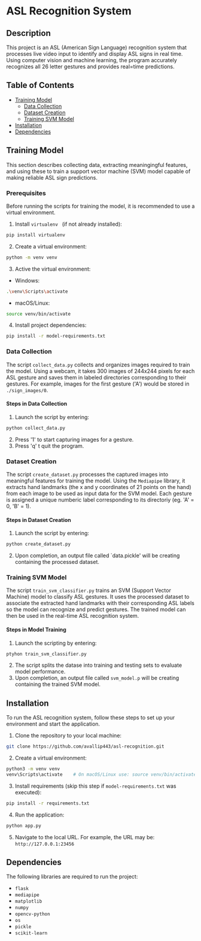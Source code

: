 # ASL Recognition System

## Description
This project is an ASL (American Sign Language) recognition system that processes live video input to identify and display ASL signs in real time. Using computer vision and machine learning, the program accurately recognizes all 26 letter gestures and provides real=time predictions. 

## Table of Contents
- [Training Model](#training-model)
    - [Data Collection](#data-collection)
    - [Dataset Creation](#dataset-creation)
    - [Training SVM Model](#training-svm-model)
- [Installation](#installation)
- [Dependencies](#dependencies)


## Training Model
This section describes collecting data, extracting meaningingful features, and using these to train a support vector machine (SVM) model capable of making reliable ASL sign predictions. 

### Prerequisites
Before running the scripts for training the model, it is recommended to use a virtual environment.

1. Install `virtualenv ` (if not already installed):
```bash
pip install virtualenv
```
2. Create a virtual environment:
```bash
python -m venv venv
```
3. Active the virtual environment:
- Windows:
```bash
.\venv\Scripts\activate
```
- macOS/Linux:
```bash
source venv/bin/activate
```
4. Install project dependencies:
```bash
pip install -r model-requirements.txt
```


### Data Collection
The script `collect_data.py` collects and organizes images required to train the model. Using a webcam, it takes 300 images of 244x244 pixels for each ASL gesture and saves them in labeled directories corresponding to their gestures. For example, images for the first gesture ('A') would be stored in `./sign_images/0`. 

#### Steps in Data Collection
1. Launch the script by entering:
```bash
python collect_data.py
```
2. Press '1' to start capturing images for a gesture.
3. Press 'q' t quit the program.


### Dataset Creation
The script `create_dataset.py` processes the captured images into meaningful features for training the model. Using the `Mediapipe` library, it extracts hand landmarks (the x and y coordinates of 21 points on the hand) from each image to be used as input data for the SVM model. Each gesture is assigned a unique numberic label corresponding to its directoriy (eg. 'A' = 0, 'B' = 1).

#### Steps in Dataset Creation
1. Launch the script by entering:
```bash
python create_dataset.py
```
2. Upon completion, an output file called `data.pickle' will be creating containing the processed dataset.


### Training SVM Model
The script `train_svm_classifier.py` trains an SVM (Support Vector Machine) model to classify ASL gestures. It uses the processed dataset to associate the extracted hand landmarks with their corresponding ASL labels so the model can recognize and predict gestures. The trained model can then be used in the real-time ASL recognition system.

#### Steps in Model Training
1. Launch the scripting by entering:
```bash
ptyhon train_svm_classifier.py
```
2. The script splits the datase into training and testing sets to evaluate model performance. 
3. Upon completion, an output file called `svm_model.p` will be creating containing the trained SVM model.


## Installation
To run the ASL recognition system, follow these steps to set up your environment and start the application.

1. Clone the repository to your local machine:
```bash
git clone https://github.com/avallip443/asl-recognition.git
```
2. Create a virtual environment:
```bash
python3 -m venv venv
venv\Scripts\activate    # On macOS/Linux use: source venv/bin/activate 
```
3. Install requirements (skip this step if `model-requirements.txt` was executed):
```bash
pip install -r requirements.txt
```
4. Run the application:
```bash
python app.py
```
5. Navigate to the local URL. For example, the URL may be: `http://127.0.0.1:23456`


## Dependencies
The following libraries are required to run the project:
- `flask`
- `mediapipe`
- `matplotlib`
- `numpy`
- `opencv-python`
- `os`
- `pickle`
- `scikit-learn`
